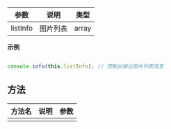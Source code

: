 | 参数    | 说明      | 类型 |
| ------- |---------|-----| 
|  listInfo  |  图片列表  |  array  | 
 
**示例**
```javascript

console.info(this.listInfo); // 控制台输出图片列表信息

```

 ##   方法  
  
 | 方法名    | 说明      | 参数 |
 | ------- |---------|-----| 
 |    |    |    | 


